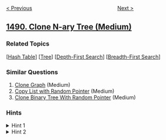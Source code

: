 <!--|This file generated by command(leetcode description); DO NOT EDIT.    |-->
<!--+----------------------------------------------------------------------+-->
<!--|@author    openset <openset.wang@gmail.com>                           |-->
<!--|@link      https://github.com/openset                                 |-->
<!--|@home      https://github.com/openset/leetcode                        |-->
<!--+----------------------------------------------------------------------+-->

[< Previous](../find-critical-and-pseudo-critical-edges-in-minimum-spanning-tree "Find Critical and Pseudo-Critical Edges in Minimum Spanning Tree")
　　　　　　　　　　　　　　　　
[Next >](../average-salary-excluding-the-minimum-and-maximum-salary "Average Salary Excluding the Minimum and Maximum Salary")

## [1490. Clone N-ary Tree (Medium)](https://leetcode.com/problems/clone-n-ary-tree "克隆 N 叉树")



### Related Topics
  [[Hash Table](../../tag/hash-table/README.md)]
  [[Tree](../../tag/tree/README.md)]
  [[Depth-First Search](../../tag/depth-first-search/README.md)]
  [[Breadth-First Search](../../tag/breadth-first-search/README.md)]

### Similar Questions
  1. [Clone Graph](../clone-graph) (Medium)
  1. [Copy List with Random Pointer](../copy-list-with-random-pointer) (Medium)
  1. [Clone Binary Tree With Random Pointer](../clone-binary-tree-with-random-pointer) (Medium)

### Hints
<details>
<summary>Hint 1</summary>
Traverse the tree, keep a hashtable with you and create a clone node for each node in the tree.
</details>

<details>
<summary>Hint 2</summary>
Start traversing the original tree again and connect each child pointer in the cloned tree the same way as the original tree with the help of the hashtable.
</details>
